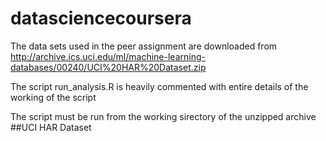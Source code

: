 datasciencecoursera
===================
The data sets used in the peer assignment are downloaded from http://archive.ics.uci.edu/ml/machine-learning-databases/00240/UCI%20HAR%20Dataset.zip

The script run_analysis.R is heavily commented with entire details of the working of the script

The script must be run from the working sirectory of the unzipped archive ##UCI HAR Dataset
